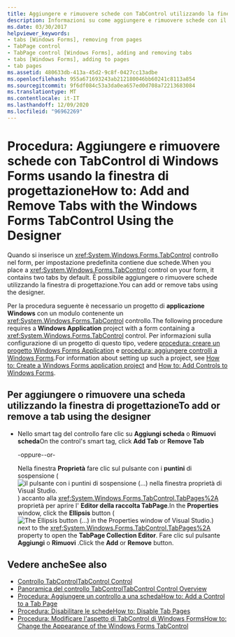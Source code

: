 ```yaml
---
title: Aggiungere e rimuovere schede con TabControl utilizzando la finestra di progettazione
description: Informazioni su come aggiungere e rimuovere schede con il controllo Windows Forms TabControl usando la finestra di progettazione.
ms.date: 03/30/2017
helpviewer_keywords:
- tabs [Windows Forms], removing from pages
- TabPage control
- TabPage control [Windows Forms], adding and removing tabs
- tabs [Windows Forms], adding to pages
- tab pages
ms.assetid: 480633db-413a-45d2-9c8f-0427cc13adbe
ms.openlocfilehash: 955a671693243ab212180046bb60241c8113a854
ms.sourcegitcommit: 9f6df084c53a3da0ea657ed0d708a72213683084
ms.translationtype: MT
ms.contentlocale: it-IT
ms.lasthandoff: 12/09/2020
ms.locfileid: "96962269"
---
```

# <a name="how-to-add-and-remove-tabs-with-the-windows-forms-tabcontrol-using-the-designer"></a><span data-ttu-id="c1fd1-103">Procedura: Aggiungere e rimuovere schede con TabControl di Windows Forms usando la finestra di progettazione</span><span class="sxs-lookup"><span data-stu-id="c1fd1-103">How to: Add and Remove Tabs with the Windows Forms TabControl Using the Designer</span></span>
<span data-ttu-id="c1fd1-104">Quando si inserisce un <xref:System.Windows.Forms.TabControl> controllo nel form, per impostazione predefinita contiene due schede.</span><span class="sxs-lookup"><span data-stu-id="c1fd1-104">When you place a <xref:System.Windows.Forms.TabControl> control on your form, it contains two tabs by default.</span></span> <span data-ttu-id="c1fd1-105">È possibile aggiungere o rimuovere schede utilizzando la finestra di progettazione.</span><span class="sxs-lookup"><span data-stu-id="c1fd1-105">You can add or remove tabs using the designer.</span></span>

 <span data-ttu-id="c1fd1-106">Per la procedura seguente è necessario un progetto di **applicazione Windows** con un modulo contenente un <xref:System.Windows.Forms.TabControl> controllo.</span><span class="sxs-lookup"><span data-stu-id="c1fd1-106">The following procedure requires a **Windows Application** project with a form containing a <xref:System.Windows.Forms.TabControl> control.</span></span> <span data-ttu-id="c1fd1-107">Per informazioni sulla configurazione di un progetto di questo tipo, vedere [procedura: creare un progetto Windows Forms Application](/visualstudio/ide/step-1-create-a-windows-forms-application-project) e [procedura: aggiungere controlli a Windows Forms](how-to-add-controls-to-windows-forms.md).</span><span class="sxs-lookup"><span data-stu-id="c1fd1-107">For information about setting up such a project, see [How to: Create a Windows Forms application project](/visualstudio/ide/step-1-create-a-windows-forms-application-project) and [How to: Add Controls to Windows Forms](how-to-add-controls-to-windows-forms.md).</span></span>

## <a name="to-add-or-remove-a-tab-using-the-designer"></a><span data-ttu-id="c1fd1-108">Per aggiungere o rimuovere una scheda utilizzando la finestra di progettazione</span><span class="sxs-lookup"><span data-stu-id="c1fd1-108">To add or remove a tab using the designer</span></span>

- <span data-ttu-id="c1fd1-109">Nello smart tag del controllo fare clic su **Aggiungi scheda** o **Rimuovi scheda**</span><span class="sxs-lookup"><span data-stu-id="c1fd1-109">On the control's smart tag, click **Add Tab** or **Remove Tab**</span></span>

     <span data-ttu-id="c1fd1-110">-oppure-</span><span class="sxs-lookup"><span data-stu-id="c1fd1-110">-or-</span></span>

     <span data-ttu-id="c1fd1-111">Nella finestra **Proprietà** fare clic sul pulsante con i **puntini** di sospensione ( ![ il pulsante con i puntini di sospensione (...) nella finestra proprietà di Visual Studio. ](./media/visual-studio-ellipsis-button.png) ) accanto alla <xref:System.Windows.Forms.TabControl.TabPages%2A> proprietà per aprire l' **Editor della raccolta TabPage**.</span><span class="sxs-lookup"><span data-stu-id="c1fd1-111">In the **Properties** window, click the **Ellipsis** button (![The Ellipsis button (...) in the Properties window of Visual Studio.](./media/visual-studio-ellipsis-button.png)) next to the <xref:System.Windows.Forms.TabControl.TabPages%2A> property to open the **TabPage Collection Editor**.</span></span> <span data-ttu-id="c1fd1-112">Fare clic sul pulsante **Aggiungi** o **Rimuovi** .</span><span class="sxs-lookup"><span data-stu-id="c1fd1-112">Click the **Add** or **Remove** button.</span></span>

## <a name="see-also"></a><span data-ttu-id="c1fd1-113">Vedere anche</span><span class="sxs-lookup"><span data-stu-id="c1fd1-113">See also</span></span>

- [<span data-ttu-id="c1fd1-114">Controllo TabControl</span><span class="sxs-lookup"><span data-stu-id="c1fd1-114">TabControl Control</span></span>](tabcontrol-control-windows-forms.md)
- [<span data-ttu-id="c1fd1-115">Panoramica del controllo TabControl</span><span class="sxs-lookup"><span data-stu-id="c1fd1-115">TabControl Control Overview</span></span>](tabcontrol-control-overview-windows-forms.md)
- [<span data-ttu-id="c1fd1-116">Procedura: Aggiungere un controllo a una scheda</span><span class="sxs-lookup"><span data-stu-id="c1fd1-116">How to: Add a Control to a Tab Page</span></span>](how-to-add-a-control-to-a-tab-page.md)
- [<span data-ttu-id="c1fd1-117">Procedura: Disabilitare le schede</span><span class="sxs-lookup"><span data-stu-id="c1fd1-117">How to: Disable Tab Pages</span></span>](how-to-disable-tab-pages.md)
- [<span data-ttu-id="c1fd1-118">Procedura: Modificare l'aspetto di TabControl di Windows Forms</span><span class="sxs-lookup"><span data-stu-id="c1fd1-118">How to: Change the Appearance of the Windows Forms TabControl</span></span>](how-to-change-the-appearance-of-the-windows-forms-tabcontrol.md)
